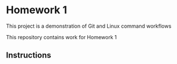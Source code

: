 # Homework 1
This project is a demonstration of Git and Linux command workflows

This repository contains work for Homework 1
## Instructions
